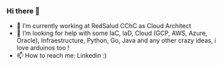 ### Hi there 👋

- 🔭 I’m currently working at RedSalud CChC as Cloud Architect
- 🤔 I’m looking for help with some IaC, IaD, Cloud (GCP, AWS, Azure, Oracle), Infraestructure, Python, Go, Java and any other crazy ideas, i love arduinos too !
- 📫 How to reach me: Linkedin :) 

